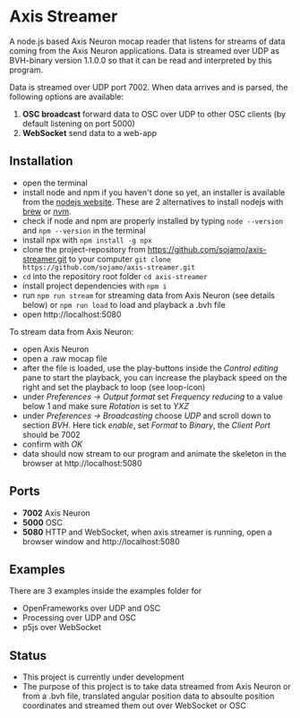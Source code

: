 # Axis Streamer


A node.js based Axis Neuron mocap reader that listens for streams of data coming from the Axis Neuron applications. Data is streamed over UDP as BVH-binary version 1.1.0.0 so that it can be read and interpreted by this program.

Data is streamed over UDP port 7002. When data arrives and is parsed, the following options are available:

1. __OSC broadcast__ forward data to OSC over UDP to other OSC clients (by default listening on port 5000)
2. __WebSocket__ send data to a web-app


## Installation

- open the terminal
- install node and npm if you haven't done so yet, an installer is available from the [nodejs website](https://nodejs.org/en/download/). These are 2 alternatives to install nodejs with [brew](https://brew.sh/) or [nvm](https://github.com/nvm-sh/nvm).
- check if node and npm are properly installed by typing `node --version` and `npm --version` in the terminal
- install npx with `npm install -g npx`
- clone the project-repository from https://github.com/sojamo/axis-streamer.git to your computer `git clone https://github.com/sojamo/axis-streamer.git`
- `cd` into the repository root folder `cd axis-streamer`
- install project dependencies with `npm i`
- run `npm run stream` for streaming data from Axis Neuron (see details below) or `npm run load` to load and playback a .bvh file
- open http://localhost:5080

To stream data from Axis Neuron:

- open Axis Neuron 
- open a .raw mocap file
- after the file is loaded, use the play-buttons inside the _Control editing_ pane to start the playback, you can increase the playback speed on the right and set the playback to loop (see loop-icon)
- under _Preferences → Output format_ set _Frequency reducing_ to a value below 1 and make sure _Rotation_ is set to _YXZ_
- under _Preferences → Broadcasting_ choose _UDP_ and scroll down to section _BVH_. Here tick _enable_, set _Format_ to _Binary_, the _Client Port_ should be 7002
- confirm with _OK_
- data should now stream to our program and animate the skeleton in the browser at http://localhost:5080

## Ports

- __7002__ Axis Neuron 
- __5000__ OSC
- __5080__ HTTP and WebSocket, when axis streamer is running, open a browser window and http://localhost:5080


## Examples 

There are 3 examples inside the examples folder for

- OpenFrameworks over UDP and OSC
- Processing over UDP and OSC
- p5js over WebSocket


## Status

- This project is currently under development
- The purpose of this project is to take data streamed from Axis Neuron or from a .bvh file, translated angular position data to absoulte position coordinates and streamed them out over WebSocket or OSC




